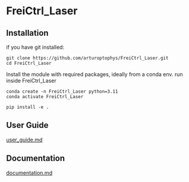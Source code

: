 # FreiCtrl_Laser

## Installation
if you have git installed:
	
	git clone https://github.com/arturoptophys/FreiCtrl_Laser.git
	cd FreiCtrl_Laser

Install the module with required packages, ideally from a conda env. 
run inside FreiCtrl_Laser

    conda create -n FreiCtrl_Laser python=3.11
    conda activate FreiCtrl_Laser
    
    pip install -e .


## User Guide
[user_guide.md](docs/user_guide.md)

## Documentation
[documentation.md](documentation/documentation.md)